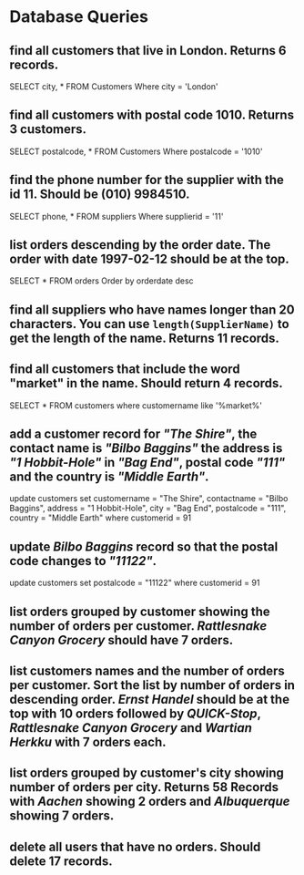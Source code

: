 # Database Queries

## find all customers that live in London. Returns 6 records.

SELECT city, * 
FROM Customers
Where city = 'London'

## find all customers with postal code 1010. Returns 3 customers.

SELECT postalcode, * 
FROM Customers
Where postalcode = '1010'

## find the phone number for the supplier with the id 11. Should be (010) 9984510.

SELECT phone, * 
FROM suppliers
Where supplierid = '11'

## list orders descending by the order date. The order with date 1997-02-12 should be at the top.

SELECT * 
FROM orders
Order by orderdate desc

## find all suppliers who have names longer than 20 characters. You can use `length(SupplierName)` to get the length of the name. Returns 11 records.



## find all customers that include the word "market" in the name. Should return 4 records.

SELECT * 
FROM customers
where customername like '%market%'

## add a customer record for _"The Shire"_, the contact name is _"Bilbo Baggins"_ the address is _"1 Hobbit-Hole"_ in _"Bag End"_, postal code _"111"_ and the country is _"Middle Earth"_.

update customers
set customername = "The Shire", contactname = "Bilbo Baggins", address = "1 Hobbit-Hole", city = "Bag End", postalcode = "111", country = "Middle Earth"
where customerid = 91

## update _Bilbo Baggins_ record so that the postal code changes to _"11122"_.

update customers
set postalcode = "11122"
where customerid = 91

## list orders grouped by customer showing the number of orders per customer. _Rattlesnake Canyon Grocery_ should have 7 orders.



## list customers names and the number of orders per customer. Sort the list by number of orders in descending order. _Ernst Handel_ should be at the top with 10 orders followed by _QUICK-Stop_, _Rattlesnake Canyon Grocery_ and _Wartian Herkku_ with 7 orders each.

## list orders grouped by customer's city showing number of orders per city. Returns 58 Records with _Aachen_ showing 2 orders and _Albuquerque_ showing 7 orders.

## delete all users that have no orders. Should delete 17 records.


